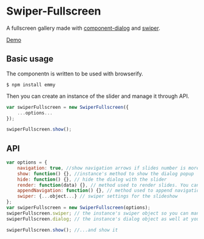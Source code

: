 # Swiper-Fullscreen

A fullscreen gallery made with [component-dialog](https://github.com/component/dialog) and [swiper](https://github.com/nolimits4web/Swiper).

[Demo](http://kudago.github.io/swiper-fullscreen/)

## Basic usage

The componentn is written to be used with browserify.

`$ npm install emmy`

Then you can create an instance of the slider and manage it through API.

```js
var swiperFullscreen = new SwiperFullscreen({
	...options...
});

swiperFullscreen.show();
```

## API

```js
var options = {
	navigation: true, //show navigation arrows if slides number is more than 1
	show: function() {}, //instance's method to show the dialog popup
	hide: function() {}, // hide the dialog with the slider
	render: function(data) {}, // method used to render slides. You can overwrite it to use your custom templates
	appendNavigation: function() {}, // method used to append navigation to slider if needed. Can be overwritten when custom navigation is  used
	swiper: {...object...} // swiper settings for the slideshow
};
var swiperFullscreen = new SwiperFullscreen(options);
swiperFullscreen.swiper; // the instance's swiper object so you can manipulate it
swiperFullscreen.dialog; // the instance's dialog object as well at your service

swiperFullscreen.show(); //...and show it
```
